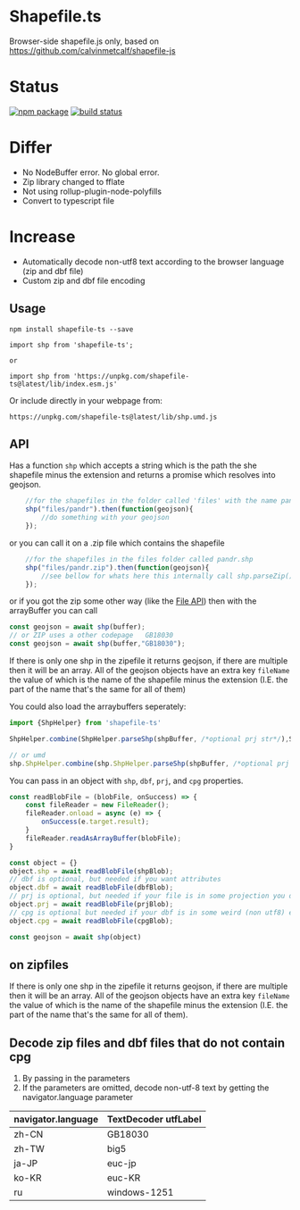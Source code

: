



# Shapefile.ts
Browser-side shapefile.js only, based on https://github.com/calvinmetcalf/shapefile-js

# Status
<a href="https://npmjs.com/package/shapefile-ts"><img src="https://img.shields.io/npm/v/shapefile-ts.svg" alt="npm package"></a>
<a href="https://github.com/guxin0123/shapefile-ts/actions/workflows/npm-publish.yml"><img src="https://github.com/guxin0123/shapefile-ts/actions/workflows/npm-publish.yml/badge.svg" alt="build status"></a>



# Differ

- No NodeBuffer error. No global error.
- Zip library changed to fflate
- Not using rollup-plugin-node-polyfills
- Convert to typescript file

# Increase

- Automatically decode non-utf8 text according to the browser language (zip and dbf file)
- Custom zip and dbf file encoding


## Usage


    npm install shapefile-ts --save

	import shp from 'shapefile-ts';

    or

    import shp from 'https://unpkg.com/shapefile-ts@latest/lib/index.esm.js'


Or include directly in your webpage from:

	https://unpkg.com/shapefile-ts@latest/lib/shp.umd.js
    

## API

Has a function `shp` which accepts a string which is the path the she shapefile minus the extension and returns a promise which resolves into geojson.

```javascript
	//for the shapefiles in the folder called 'files' with the name pandr.shp
	shp("files/pandr").then(function(geojson){
		//do something with your geojson
	});
```
or you can call it on a .zip file which contains the shapefile

```javascript
	//for the shapefiles in the files folder called pandr.shp
	shp("files/pandr.zip").then(function(geojson){
		//see bellow for whats here this internally call shp.parseZip()
	});
```

or if you got the zip some other way (like the [File API](https://developer.mozilla.org/en-US/docs/Web/API/File)) then with the arrayBuffer you can call

```javascript
const geojson = await shp(buffer);
// or ZIP uses a other codepage   GB18030
const geojson = await shp(buffer,"GB18030");

```
If there is only one shp in the zipefile it returns geojson, if there are multiple then it will be an array.  All of the geojson objects have an extra key `fileName` the value of which is the
name of the shapefile minus the extension (I.E. the part of the name that's the same for all of them)

You could also load the arraybuffers seperately:

```javascript
import {ShpHelper} from 'shapefile-ts'

ShpHelper.combine(ShpHelper.parseShp(shpBuffer, /*optional prj str*/),ShpHelper.parseDbf(dbfBuffer));

// or umd 
shp.ShpHelper.combine(shp.ShpHelper.parseShp(shpBuffer, /*optional prj str*/),shp.ShpHelper.parseDbf(dbfBuffer));

```

You can pass in an object with `shp`, `dbf`, `prj`, and `cpg` properties.

```javascript
const readBlobFile = (blobFile, onSuccess) => {
    const fileReader = new FileReader();
    fileReader.onload = async (e) => {
        onSuccess(e.target.result);
    }
    fileReader.readAsArrayBuffer(blobFile);
}

const object = {}
object.shp = await readBlobFile(shpBlob);
// dbf is optional, but needed if you want attributes
object.dbf = await readBlobFile(dbfBlob);
// prj is optional, but needed if your file is in some projection you don't want it in
object.prj = await readBlobFile(prjBlob);
// cpg is optional but needed if your dbf is in some weird (non utf8) encoding.
object.cpg = await readBlobFile(cpgBlob);

const geojson = await shp(object)
```

## on zipfiles

If there is only one shp in the zipefile it returns geojson, if there are multiple then it will be an array.  All of the geojson objects have an extra key `fileName` the value of which is the
name of the shapefile minus the extension (I.E. the part of the name that's the same for all of them).


## Decode zip files and dbf files that do not contain cpg

1. By passing in the parameters
2. If the parameters are omitted, decode non-utf-8 text by getting the navigator.language parameter

| navigator.language | TextDecoder utfLabel |
|--------------------|----------------------|
| zh-CN              | GB18030              |
| zh-TW              | big5                 |
| ja-JP              | euc-jp               |
| ko-KR              | euc-KR               |
| ru                 | windows-1251         |

